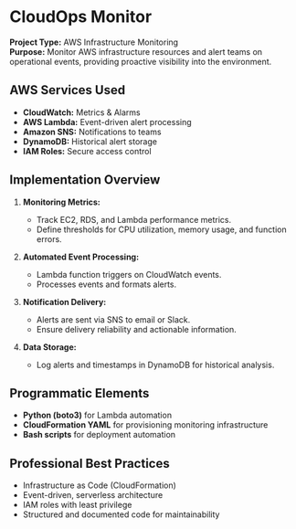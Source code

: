 # CloudOps Monitor

**Project Type:** AWS Infrastructure Monitoring  
**Purpose:** Monitor AWS infrastructure resources and alert teams on operational events, providing proactive visibility into the environment.

## AWS Services Used
- **CloudWatch:** Metrics & Alarms
- **AWS Lambda:** Event-driven alert processing
- **Amazon SNS:** Notifications to teams
- **DynamoDB:** Historical alert storage
- **IAM Roles:** Secure access control

## Implementation Overview

1. **Monitoring Metrics:**
   - Track EC2, RDS, and Lambda performance metrics.
   - Define thresholds for CPU utilization, memory usage, and function errors.

2. **Automated Event Processing:**
   - Lambda function triggers on CloudWatch events.
   - Processes events and formats alerts.

3. **Notification Delivery:**
   - Alerts are sent via SNS to email or Slack.
   - Ensure delivery reliability and actionable information.

4. **Data Storage:**
   - Log alerts and timestamps in DynamoDB for historical analysis.

## Programmatic Elements
- **Python (boto3)** for Lambda automation
- **CloudFormation YAML** for provisioning monitoring infrastructure
- **Bash scripts** for deployment automation

## Professional Best Practices
- Infrastructure as Code (CloudFormation)
- Event-driven, serverless architecture
- IAM roles with least privilege
- Structured and documented code for maintainability

